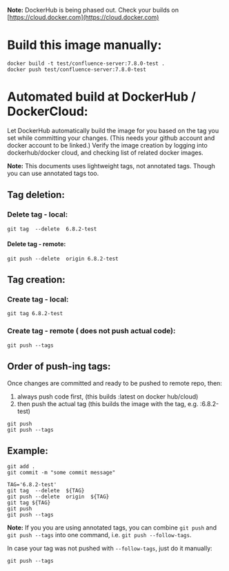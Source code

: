 **Note:** DockerHub is being phased out. Check your builds on [https://cloud.docker.com](https://cloud.docker.com)

# Build this image manually:
```
docker build -t test/confluence-server:7.8.0-test .
docker push test/confluence-server:7.8.0-test
```

# Automated build at DockerHub / DockerCloud:
Let DockerHub automatically build the image for you based on the tag you set while committing your changes. (This needs your github account and docker account to be linked.) Verify the image creation by logging into dockerhub/docker cloud, and checking list of related docker images.

**Note:** This documents uses lightweight tags, not annotated tags. Though you can use annotated tags too.

## Tag deletion:
### Delete tag - local:
```
git tag  --delete  6.8.2-test
```

#### Delete tag - remote:
```
git push --delete  origin 6.8.2-test
```

## Tag creation:
### Create tag - local:
```
git tag 6.8.2-test
```

### Create tag - remote ( does not push actual code):
```
git push --tags
```

## Order of push-ing tags:
Once changes are committed and ready to be pushed to remote repo, then:
1. always push code first, (this builds :latest on docker hub/cloud)
2. then push the actual tag (this builds the image with the tag, e.g. :6.8.2-test)

```
git push
git push --tags
```

## Example:

```
git add .
git commit -m "some commit message"

TAG='6.8.2-test'
git tag  --delete  ${TAG}
git push --delete  origin  ${TAG}
git tag ${TAG}
git push
git push --tags
```

**Note:** If you you are using annotated tags, you can combine `git push` and `git push --tags` into one command, i.e. `git push --follow-tags`.
 
In case your tag was not pushed with `--follow-tags`, just do it manually:
```
git push --tags 
```

